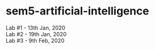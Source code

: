 # sem5-artificial-intelligence

Lab #1 - 13th Jan, 2020 <br>
Lab #2 - 19th Jan, 2020 <br>
Lab #3 - 9th Feb, 2020
